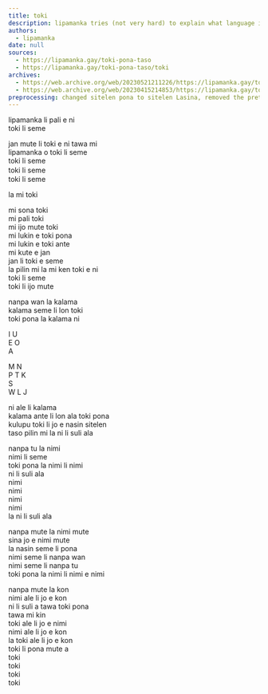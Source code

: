 ```yaml
---
title: toki
description: lipamanka tries (not very hard) to explain what language is in toki pona
authors:
  - lipamanka
date: null
sources:
  - https://lipamanka.gay/toki-pona-taso
  - https://lipamanka.gay/toki-pona-taso/toki
archives:
  - https://web.archive.org/web/20230521211226/https://lipamanka.gay/toki-pona-taso
  - https://web.archive.org/web/20230415214853/https://lipamanka.gay/toki-pona-taso/toki
preprocessing: changed sitelen pona to sitelen Lasina, removed the pretty whitespace
---
```


lipamanka li pali e ni  
toki li seme

jan mute li toki e ni tawa mi  
lipamanka o toki li seme  
toki li seme  
toki li seme 　  
toki li seme

la mi toki

mi sona toki  
mi pali toki  
mi ijo mute toki  
mi lukin e toki pona  
mi lukin e toki ante  
mi kute e jan  
jan li toki e seme  
la pilin mi la mi ken toki e ni  
toki li seme  
toki li ijo mute

nanpa wan la kalama  
kalama seme li lon toki  
toki pona la kalama ni

I U  
E O  
A

M N  
P T K  
S  
W L J

ni ale li kalama  
kalama ante li lon ala toki pona  
kulupu toki li jo e nasin sitelen  
taso pilin mi la ni li suli ala

nanpa tu la nimi  
nimi li seme  
toki pona la nimi li nimi  
ni li suli ala  
nimi  
nimi  
nimi  
nimi  
la ni li suli ala

nanpa mute la nimi mute  
sina jo e nimi mute  
la nasin seme li pona  
nimi seme li nanpa wan  
nimi seme li nanpa tu  
toki pona la nimi li nimi e nimi

nanpa mute la kon  
nimi ale li jo e kon  
ni li suli a tawa toki pona  
tawa mi kin  
toki ale li jo e nimi  
nimi ale li jo e kon  
la toki ale li jo e kon  
toki li pona mute a  
toki  
toki  
toki  
toki
